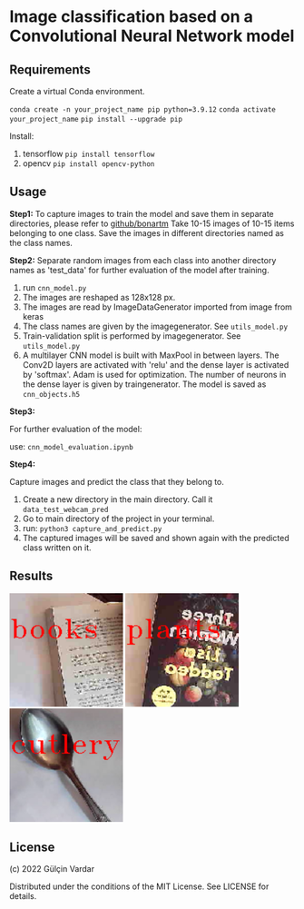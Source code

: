# Image classification based on a Convolutional Neural Network model

## Requirements

Create a virtual Conda environment. 

`conda create -n your_project_name pip python=3.9.12`
`conda activate your_project_name`
`pip install --upgrade pip`

Install:
1. tensorflow
`pip install tensorflow`
2. opencv
`pip install opencv-python`


## Usage
**Step1:**
To capture images to train the model and save them in separate directories, please refer to [github/bonartm](https://github.com/bonartm/imageclassifier)
Take 10-15 images of 10-15 items belonging to one class.
Save the images in different directories named as the class names. 

**Step2:**
Separate random images from each class into another directory names as 'test_data' for further evaluation of the model after training. 
1. run `cnn_model.py`
2. The images are reshaped as 128x128 px.
3. The images are read by ImageDataGenerator imported from image from keras
4. The class names are given by the imagegenerator. See `utils_model.py`
5. Train-validation split is performed by imagegenerator. See `utils_model.py`
6. A multilayer CNN model is built with MaxPool in between layers. 
The Conv2D layers are activated with 'relu' and the dense layer is activated by 'softmax'. Adam is used for optimization. 
The number of neurons in the dense layer is given by traingenerator.
The model is saved as `cnn_objects.h5`

**Step3:**

For further evaluation of the model:

use: `cnn_model_evaluation.ipynb`

**Step4:**

Capture images and predict the class that they belong to. 
1. Create a new directory in the main directory. Call it `data_test_webcam_pred`
2. Go to main directory of the project in your terminal.
3. run:
`python3 capture_and_predict.py`
4. The captured images will be saved and shown again with the predicted class written on it.  

## Results

<p float="left">
  <img src="https://github.com/gulcinvardar/image_classification_cnn/blob/main/example_predicted_images/image-1-pred.png" width="200" />
  <img src="https://github.com/gulcinvardar/image_classification_cnn/blob/main/example_predicted_images/image-2-pred.png" width="200" /> 
  <img src="https://github.com/gulcinvardar/image_classification_cnn/blob/main/example_predicted_images/image-3-pred.png" width="200" />
</p>


## License

(c) 2022 Gülçin Vardar

Distributed under the conditions of the MIT License. See LICENSE for details.
